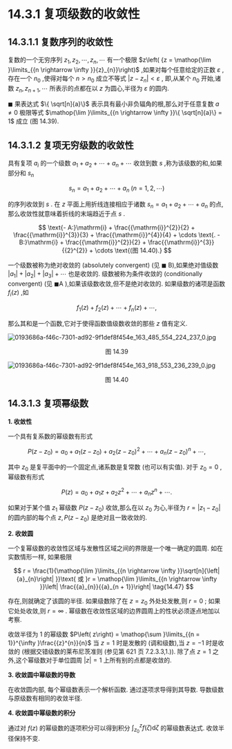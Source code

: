# 14.3.1 复项级数的收敛性

## 14.3.1.1 复数序列的收敛性

复数的一个无穷序列 ${z}_{1},{z}_{2},\cdots ,{z}_{n},\cdots$ 有一个极限 $z\left( {z = \mathop{\lim }\limits_{{n \rightarrow  \infty }}{z}_{n}}\right)$ ,如果对每个任意给定的正数 $\varepsilon$ ,存在一个 ${n}_{0}$ ,使得对每个 $n > {n}_{0}$ 成立不等式 $\left| {z - {z}_{n}}\right|  < \varepsilon$ , 即,从某个 ${n}_{0}$ 开始,诸数 ${z}_{n},{z}_{n + 1},\cdots$ 所表示的点都在以 $z$ 为圆心,半径为 $\varepsilon$ 的圆内.

$\blacksquare$ 果表达式 $\{ \sqrt[n]{a}\}$ 表示具有最小非负辐角的根,那么对于任意复数 $a \neq  0$ 极限等式 $\mathop{\lim }\limits_{{n \rightarrow  \infty }}\{ \sqrt[n]{a}\}  = 1$ 成立 (图 14.39).

## 14.3.1.2 复项无穷级数的收敛性

具有复项 ${a}_{i}$ 的一个级数 ${a}_{1} + {a}_{2} + \cdots  + {a}_{n} + \cdots$ 收敛到数 $s$ ,称为该级数的和,如果部分和 ${s}_{n}$

$$
{s}_{n} = {a}_{1} + {a}_{2} + \cdots  + {a}_{n}\;\left( {n = 1,2,\cdots }\right)  \tag{14.44}
$$

的序列收敛到 $s$ . 在 $z$ 平面上用折线连接相应于诸数 ${s}_{n} = {a}_{1} + {a}_{2} + \cdots  + {a}_{n}$ 的点, 那么收敛性就意味着折线的末端趋近于点 $s$ .

$$
\text{- A:}\mathrm{i} + \frac{{\mathrm{i}}^{2}}{2} + \frac{{\mathrm{i}}^{3}}{3} + \frac{{\mathrm{i}}^{4}}{4} + \cdots \text{. - B:}\mathrm{i} + \frac{{\mathrm{i}}^{2}}{2} + \frac{{\mathrm{i}}^{3}}{{2}^{2}} + \cdots \text{(图 14.40).}
$$

一个级数被称为绝对收敛的 (absolutely convergent) (见 $\blacksquare$ B),如果绝对值级数 $\left| {a}_{1}\right|  + \left| {a}_{2}\right|  + \left| {a}_{3}\right|  + \cdots$ 也是收敛的. 级数被称为条件收敛的 (conditionally convergent) (见 $\blacksquare \mathrm{A}$ ),如果该级数收敛,但不是绝对收敛的. 如果级数的诸项是函数 ${f}_{i}\left( z\right)$ ,如

$$
{f}_{1}\left( z\right)  + {f}_{2}\left( z\right)  + \cdots  + {f}_{n}\left( z\right)  + \cdots , \tag{14.45}
$$

那么其和是一个函数,它对于使得函数值级数收敛的那些 $z$ 值有定义.

![0193686a-f46c-7301-ad92-9f1def8f454e_163_485_554_224_237_0.jpg](/images/0193686a-f46c-7301-ad92-9f1def8f454e_163_485_554_224_237_0.jpg)

<center>图 14.39</center>

![0193686a-f46c-7301-ad92-9f1def8f454e_163_918_553_236_239_0.jpg](/images/0193686a-f46c-7301-ad92-9f1def8f454e_163_918_553_236_239_0.jpg)

<center>图 14.40</center>

## 14.3.1.3 复项幂级数

**1. 收敛性**

一个具有复系数的幂级数有形式

$$
P\left( {z - {z}_{0}}\right)  = {a}_{0} + {a}_{1}\left( {z - {z}_{0}}\right)  + {a}_{2}{\left( z - {z}_{0}\right) }^{2} + \cdots  + {a}_{n}{\left( z - {z}_{0}\right) }^{n} + \cdots , \tag{14.46a}
$$

其中 ${z}_{0}$ 是复平面中的一个固定点,诸系数是复常数 (也可以有实值). 对于 ${z}_{0} = 0$ , 幂级数有形式

$$
P\left( z\right)  = {a}_{0} + {a}_{1}z + {a}_{2}{z}^{2} + \cdots  + {a}_{n}{z}^{n} + \cdots . \tag{14.46b}
$$

如果对于某个值 ${z}_{1}$ 幂级数 $P\left( {z - {z}_{0}}\right)$ 收敛,那么在以 ${z}_{0}$ 为心,半径为 $r = \left| {{z}_{1} - {z}_{0}}\right|$ 的圆内部的每个点 $z, P\left( {z - {z}_{0}}\right)$ 是绝对且一致收敛的.

**2.  收敛圆**

一个复幂级数的收敛性区域与发散性区域之间的界限是一个唯一确定的圆周. 如在实数情形一样, 如果极限

$$
r = \frac{1}{\mathop{\lim }\limits_{{n \rightarrow  \infty }}\sqrt[n]{\left| {a}_{n}\right| }}\text{ 或 }r = \mathop{\lim }\limits_{{n \rightarrow  \infty }}\left| \frac{{a}_{n}}{{a}_{n + 1}}\right|  \tag{14.47}
$$

存在,则就确定了该圆的半径. 如果级数除了在 $z = {z}_{0}$ 外处处发散,则 $r = 0$ ; 如果它处处收敛,则 $r = \infty$ . 幂级数在收敛性区域的边界圆周上的性状必须逐点地加以考察.

收敛半径为 1 的幂级数 $P\left( z\right)  = \mathop{\sum }\limits_{{n = 1}}^{\infty }\frac{{z}^{n}}{n}$ 当 $z = 1$ 时是发散的 (调和级数),当 $z =  - 1$ 时是收敛的 (根据交错级数的莱布尼茨准则 (参见第 621 页 7.2.3.3,1.)). 除了点 $z = 1$ 之外,这个幂级数对于单位圆周 $\left| z\right|  = 1$ 上所有别的点都是收敛的.

**3. 收敛圆中幂级数的导数**

在收敛圆内部, 每个幂级数表示一个解析函数. 通过逐项求导得到其导数. 导数级数与原级数有相同的收敛半径.

**4.  收敛圆中幂级数的积分**

通过对 $f\left( z\right)$ 的幂级数的逐项积分可以得到积分 ${\int }_{{z}_{0}}^{z}f\left( \zeta \right) \mathrm{d}\zeta$ 的幂级数表达式. 收敛半径保持不变.
